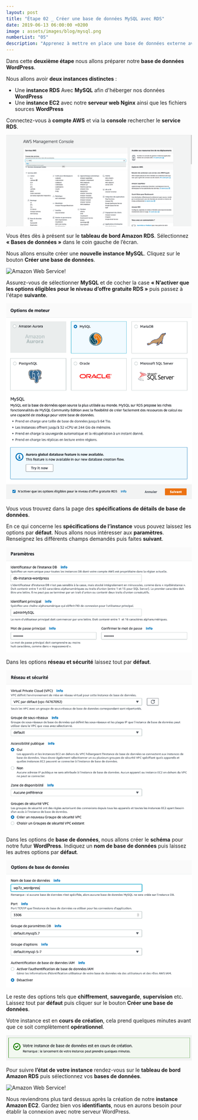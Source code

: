 ```yaml
---
layout: post
title: "Étape 02 _ Créer une base de données MySQL avec RDS"
date: 2019-06-13 06:00:00 +0200
image : assets/images/blog/mysql.png
numberList: "05"
description: "Apprenez à mettre en place une base de données externe avec Amazon RDS"
---
```


Dans cette **deuxième étape** nous allons préparer notre **base de données WordPress**. 

Nous allons avoir **deux instances distinctes** :

- Une **instance RDS** Avec **MySQL** afin d'héberger nos données **WordPress**
- Une **instance EC2** avec notre **serveur web Nginx** ainsi que les fichiers sources **WordPress**

Connectez-vous à **compte AWS** et via la **console** rechercher le **service RDS**.

![Amazon Web Service!](/assets/images/blog/blog-aws-rds-search-rds.png)

Vous êtes dès à présent sur le **tableau de bord Amazon RDS**. Sélectionnez **« Bases de données »** dans le coin gauche de l’écran.

Nous allons ensuite créer une **nouvelle instance MySQL**. Cliquez sur le bouton **Créer une base de données**. 

![Amazon Web Service!](/assets/images/blog/blog-aws-rds-tableau-de-bord-rds.png)

Assurez-vous de sélectionner **MySQL** et de cocher la case **« N’activer que les options éligibles pour le niveau d’offre gratuite RDS »** puis passez à l'étape **suivante**.

![Amazon Web Service!](/assets/images/blog/blog-aws-rds-select-mysql.png)
![Amazon Web Service!](/assets/images/blog/blog-aws-rds-select-mysql-opt.png)

Vous vous trouvez dans la page des **spécifications de détails de base de données**.

En ce qui concerne les **spécifications de l’instance** vous pouvez laissez les options par **défaut**. Nous allons nous intéresser aux **paramètres**. Renseignez les différents champs demandés puis faites **suivant**.

![Amazon Web Service!](/assets/images/blog/blog-aws-rds-params.png)

Dans les options **réseau et sécurité** laissez tout par **défaut**.

![Amazon Web Service!](/assets/images/blog/blog-aws-rds-reseau-securite.png)

Dans les options de **base de données**, nous allons créer le **schéma** pour notre futur **WordPress**. Indiquez un **nom de base de données** puis laissez les autres options par **défaut**.

![Amazon Web Service!](/assets/images/blog/blog-aws-rds-name-db.png)

Le reste des options tels que **chiffrement**, **sauvegarde**, **supervision** etc. Laissez tout par **défaut** puis cliquer sur le bouton **Créer une base de données**.

Votre instance est en **cours de création**, cela prend quelques minutes avant que ce soit complètement **opérationnel**.

![Amazon Web Service!](/assets/images/blog/blog-aws-rds-create.png)

Pour suivre **l’état de votre instance** rendez-vous sur le **tableau de bord Amazon RDS** puis sélectionnez vos **bases de données**.

![Amazon Web Service!](/assets/images/blog/blog-aws-rds-tableau-de-bord-rds-run.png)

Nous reviendrons plus tard dessus après la création de notre **instance Amazon EC2**. Gardez bien vos **identifiants**, nous en aurons besoin pour établir la connexion avec notre serveur WordPress.
